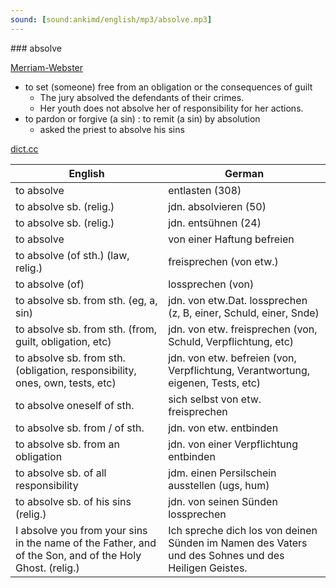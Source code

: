 ```yaml
---
sound: [sound:ankimd/english/mp3/absolve.mp3]
---
```


\### absolve

[Merriam-Webster](https://www.merriam-webster.com/dictionary/absolve)

- to set (someone) free from an obligation or the consequences of guilt
    - The jury absolved the defendants of their crimes.
    - Her youth does not absolve her of responsibility for her actions.
- to pardon or forgive (a sin) : to remit (a sin) by absolution
    - asked the priest to absolve his sins

[dict.cc](https://www.dict.cc/absolve)

| English        | German       |
| -------------- | ------------ |
| to absolve | entlasten (308) |
| to absolve sb. (relig.) | jdn. absolvieren (50) |
| to absolve sb. (relig.) | jdn. entsühnen (24) |
| to absolve | von einer Haftung befreien |
| to absolve (of sth.) (law, relig.) | freisprechen (von etw.) |
| to absolve (of) | lossprechen (von) |
| to absolve sb. from sth. (eg, a, sin) | jdn. von etw.Dat. lossprechen (z, B, einer, Schuld, einer, Snde) |
| to absolve sb. from sth. (from, guilt, obligation, etc) | jdn. von etw. freisprechen (von, Schuld, Verpflichtung, etc) |
| to absolve sb. from sth. (obligation, responsibility, ones, own, tests, etc) | jdn. von etw. befreien (von, Verpflichtung, Verantwortung, eigenen, Tests, etc) |
| to absolve oneself of sth. | sich selbst von etw. freisprechen |
| to absolve sb. from / of sth. | jdn. von etw. entbinden |
| to absolve sb. from an obligation | jdn. von einer Verpflichtung entbinden |
| to absolve sb. of all responsibility | jdm. einen Persilschein ausstellen (ugs, hum) |
| to absolve sb. of his sins (relig.) | jdn. von seinen Sünden lossprechen |
| I absolve you from your sins in the name of the Father, and of the Son, and of the Holy Ghost. (relig.) | Ich spreche dich los von deinen Sünden im Namen des Vaters und des Sohnes und des Heiligen Geistes. |
